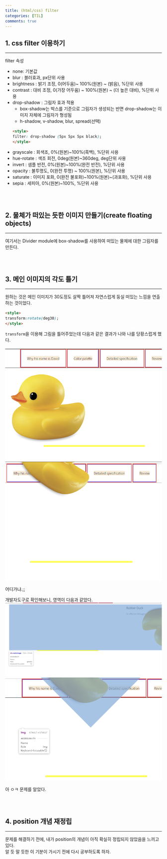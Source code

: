 ```yaml
---
title: (html/css) filter
categories: [TIL]
comments: true
---
```


## 1. css filter 이용하기
---

filter 속성
- none: 기본값
- blur : 블러효과, px단위 사용
- brightness : 밝기 조정, 0(어두움)~ 100%(원본) ~ (밝음), %단위 사용
- contrast : 대비 조정, 0(가장 어두움) ~ 100%(원본) ~ (더 높은 대비), %단위 사용
- drop-shadow : 그림자 효과 적용
    - box-shadow는 박스를 기준으로 그림자가 생성되는 반면 drop-shadow는 이미지 자체에 그림자가 형성됨
    - h-shadow, v-shadow, blur, spread(선택)
    ```html
    <style>
    filter: drop-shadow (5px 5px 5px black);
    </style>
    ```
- grayscale : 회색조, 0%(원본)~100%(흑백), %단위 사용
- hue-rotate : 색조 회전, 0deg(원본)~360deg, deg단위 사용
- invert : 샘플 반전, 0%(원본)~100%(완전 반전), %단위 사용
- opacity : 불투명도, 0(완전 투명) ~ 100%(원본), %단위 사용
- saturate : 이미지 포화, 0(완전 불포화)~100%(원본)~(과포화), %단위 사용
- sepia : 세피아, 0%(원본)~100%, %단위 사용

<br>
<br>

## 2. 물체가 떠있는 듯한 이미지 만들기(create floating objects)
---
여기서는 Divider module에 box-shadow를 사용하여 떠있는 물체에 대한 그림자를 만든다.

<br>
<br>

## 3. 메인 이미지의 각도 틀기
---

원하는 것은 메인 이미지가 30도정도 살짝 틀어져 자연스럽게 둥실 떠있는 느낌을 연출하는 것이었다.
```html
<style>
transform:rotate(deg30);
</style>
```
`transform`을 이용해 그림을 틀어주었는데 다음과 같은 결과가 나와 나를 당황스럽게 했다.

![사진설명](/assets/img/rotate1.png)
![사진설명](/assets/img/rotate2.png)

어디가냐.;;

개발자도구로 확인해보니, 영역이 다음과 같았다.
![사진설명](/assets/img/rotate180.png)
![사진설명](/assets/img/rotate45.png)

아 ㅇㅋ 문제를 알았다.

<br>
<br>

## 4. position 개념 재정립
---
문제를 해결하기 전에, 내가 position의 개념이 아직 확실히 정립되지 않았음을 느끼고 있다.  
알 듯 말 듯한 이 기분이 가시기 전에 다시 공부하도록 하자.
